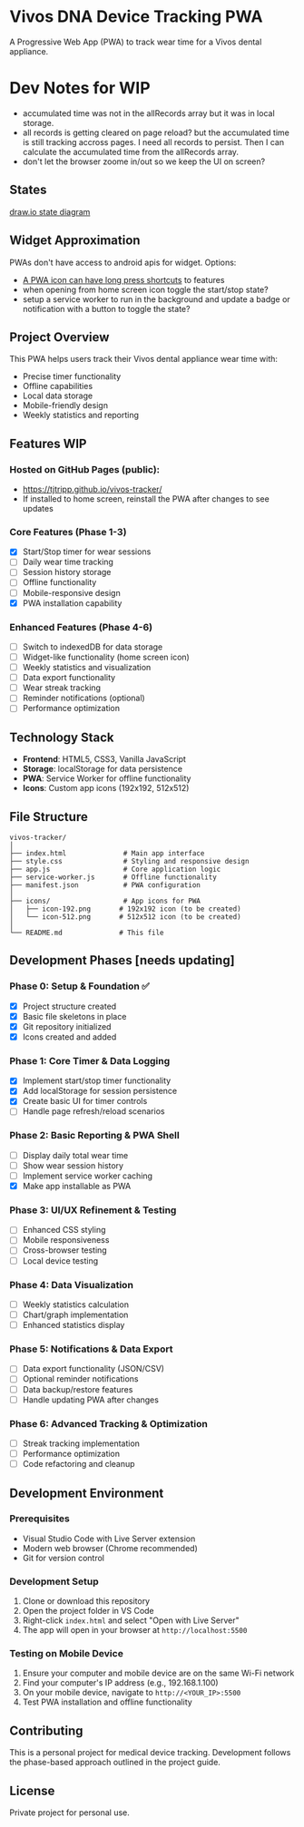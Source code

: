 # Vivos DNA Device Tracking PWA
A Progressive Web App (PWA) to track wear time for a Vivos dental appliance.

# Dev Notes for WIP

- accumulated time was not in the allRecords array but it was in local storage.
- all records is getting cleared on page reload? but the accumulated time is still tracking accross pages.  I need all records to persist. Then I can calculate the accumulated time from the allRecords array.
- don't let the browser zoome in/out so we keep the UI on screen?


## States
[draw.io state diagram](https://app.diagrams.net/#G1LjmWIHFGbhOBomOCT9AVQclbQzsn2rxd#%7B%22pageId%22%3A%22fl5VHqQaEs4XxcpcWQLl%22%7D) 


## Widget Approximation
PWAs don't have access to android apis for widget. 
Options:
- [A PWA icon can have long press shortcuts](https://developer.mozilla.org/en-US/docs/Web/Progressive_web_apps/Manifest/Reference/shortcuts) to features
- when opening from home screen icon toggle the start/stop state?
- setup a service worker to run in the background and update a badge or notification with a button to toggle the state?

## Project Overview

This PWA helps users track their Vivos dental appliance wear time with:
- Precise timer functionality
- Offline capabilities
- Local data storage
- Mobile-friendly design
- Weekly statistics and reporting

## Features WIP

### Hosted on GitHub Pages (public):
- https://tjtripp.github.io/vivos-tracker/
- If installed to home screen, reinstall the PWA after changes to see updates

### Core Features (Phase 1-3)
- [x] Start/Stop timer for wear sessions
- [ ] Daily wear time tracking
- [ ] Session history storage
- [ ] Offline functionality
- [ ] Mobile-responsive design
- [x] PWA installation capability

### Enhanced Features (Phase 4-6)
- [ ] Switch to indexedDB for data storage
- [ ] Widget-like functionality (home screen icon)
- [ ] Weekly statistics and visualization
- [ ] Data export functionality
- [ ] Wear streak tracking
- [ ] Reminder notifications (optional)
- [ ] Performance optimization

## Technology Stack

- **Frontend**: HTML5, CSS3, Vanilla JavaScript
- **Storage**: localStorage for data persistence
- **PWA**: Service Worker for offline functionality
- **Icons**: Custom app icons (192x192, 512x512)

## File Structure

```
vivos-tracker/
│
├── index.html              # Main app interface
├── style.css               # Styling and responsive design
├── app.js                  # Core application logic
├── service-worker.js       # Offline functionality
├── manifest.json           # PWA configuration
│
├── icons/                  # App icons for PWA
│   ├── icon-192.png       # 192x192 icon (to be created)
│   └── icon-512.png       # 512x512 icon (to be created)
│
└── README.md              # This file
```

## Development Phases [needs updating]

### Phase 0: Setup & Foundation ✅
- [x] Project structure created
- [x] Basic file skeletons in place
- [x] Git repository initialized
- [x] Icons created and added

### Phase 1: Core Timer & Data Logging
- [x] Implement start/stop timer functionality
- [x] Add localStorage for session persistence
- [x] Create basic UI for timer controls
- [ ] Handle page refresh/reload scenarios

### Phase 2: Basic Reporting & PWA Shell
- [ ] Display daily total wear time
- [ ] Show wear session history
- [ ] Implement service worker caching
- [x] Make app installable as PWA

### Phase 3: UI/UX Refinement & Testing
- [ ] Enhanced CSS styling
- [ ] Mobile responsiveness
- [ ] Cross-browser testing
- [ ] Local device testing

### Phase 4: Data Visualization
- [ ] Weekly statistics calculation
- [ ] Chart/graph implementation
- [ ] Enhanced statistics display

### Phase 5: Notifications & Data Export
- [ ] Data export functionality (JSON/CSV)
- [ ] Optional reminder notifications
- [ ] Data backup/restore features
- [ ] Handle updating PWA after changes

### Phase 6: Advanced Tracking & Optimization
- [ ] Streak tracking implementation
- [ ] Performance optimization
- [ ] Code refactoring and cleanup

## Development Environment

### Prerequisites
- Visual Studio Code with Live Server extension
- Modern web browser (Chrome recommended)
- Git for version control

### Development Setup
1. Clone or download this repository
2. Open the project folder in VS Code
3. Right-click `index.html` and select "Open with Live Server"
4. The app will open in your browser at `http://localhost:5500`

### Testing on Mobile Device
1. Ensure your computer and mobile device are on the same Wi-Fi network
2. Find your computer's IP address (e.g., 192.168.1.100)
3. On your mobile device, navigate to `http://<YOUR_IP>:5500`
4. Test PWA installation and offline functionality

## Contributing

This is a personal project for medical device tracking. Development follows the phase-based approach outlined in the project guide.

## License

Private project for personal use.
